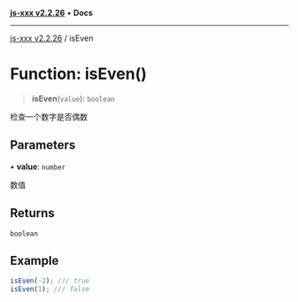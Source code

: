 [**js-xxx v2.2.26**](../README.md) • **Docs**

***

[js-xxx v2.2.26](../README.md) / isEven

# Function: isEven()

> **isEven**(`value`): `boolean`

检查一个数字是否偶数

## Parameters

• **value**: `number`

数值

## Returns

`boolean`

## Example

```ts
isEven(-2); /// true
isEven(1); /// false
```

